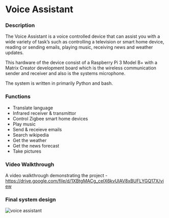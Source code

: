 # Voice Assistant

### Description 
The Voice Assistant is a voice controlled device that can assist you with a wide variety of task’s such as 
controlling a television or smart home device, reading or sending emails, playing music, receiving news and weather updates.

This hardware of the device consist of a Raspberry Pi 3 Model B+ with a Matrix Creator development board which is the 
wireless communication sender and receiver and also is the systems microphone. 

The system is written in primarily Python and bash. 

### Functions 
  * Translate language
  * Infrared receiver & transmittor 
  * Control Zigbee smart home devices
  * Play music 
  * Send & receieve emails 
  * Search wikipedia 
  * Get the weather 
  * Get the news forecast 
  * Take pictures

### Video Walkthrough 
A video walkthrough demonstrating the project - https://drive.google.com/file/d/1XBtgMACg_ceIX6kvUlAV8xBUFLYGQ17X/view
  

### Final system design
![voice assistant](https://github.com/randlea2/FourthYearProject/blob/master/documentation/blog/images/voice_assistant.jpg)
